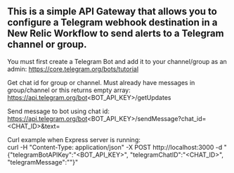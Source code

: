 ## This is a simple API Gateway that allows you to configure a Telegram webhook destination in a New Relic Workflow to send alerts to a Telegram channel or group.

You must first create a Telegram Bot and add it to your channel/group as an admin: https://core.telegram.org/bots/tutorial

Get chat id for group or channel. Must already have messages in group/channel or this returns empty array:  
https://api.telegram.org/bot<BOT_API_KEY>/getUpdates  

Send message to bot using chat id:  
https://api.telegram.org/bot<BOT_API_KEY>/sendMessage?chat_id=<CHAT_ID>&text=<MESSAGE>  

Curl example when Express server is running:  
curl -H "Content-Type: application/json" -X POST http://localhost:3000 -d "{\"telegramBotAPIKey\":\"<BOT_API_KEY>\", \"telegramChatID\":\"<CHAT_ID>\", \"telegramMessage\":\"<MESSAGE>\"}"  
